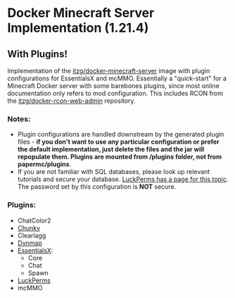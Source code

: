 # Docker Minecraft Server Implementation (1.21.4)
## With Plugins!
Implementation of the [itzg/docker-minecraft-server](https://github.com/itzg/docker-minecraft-server) image with plugin configurations for EssentialsX and mcMMO. Essentially a "quick-start" for a Minecraft Docker server with some barebones plugins, since most online documentation only refers to mod configuration. This includes RCON from the [itzg/docker-rcon-web-admin](https://github.com/itzg/docker-rcon-web-admin) repository.

### Notes:
- Plugin configurations are handled downstream by the generated plugin files - **if you don't want to use any particular configuration or prefer the default implementation, just delete the files and the jar will repopulate them. Plugins are mounted from /plugins folder, not from papermc/plugins**.
- If you are not familiar with SQL databases, please look up relevant tutorials and secure your database. [LuckPerms has a page for this topic](https://luckperms.net/wiki/Installation). The password set by this configuration is **NOT** secure.

### Plugins:
- ChatColor2
- [Chunky](https://modrinth.com/plugin/chunky)
- Clearlagg
- [Dynmap](https://modrinth.com/plugin/dynmap) 
- [EssentialsX](https://modrinth.com/plugin/essentialsx):
  - Core
  - Chat
  - Spawn
- [LuckPerms](https://modrinth.com/plugin/luckperms)
- mcMMO

